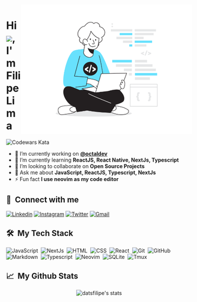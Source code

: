 <img align="right" height="350em" src="./assets/Web Developer_Flatline.svg"/>
<h1 align="left">Hi <img src="https://raw.githubusercontent.com/kaueMarques/kaueMarques/master/hi.gif" height="30px">, I'm Filipe Lima</h1>
<p align="left"><img src="https://www.codewars.com/users/datsfilipe/badges/small" alt="Codewars Kata" /></p>

- 🔭 I’m currently working on [**@octaldev**](https://casadosdados.com.br/solucao/cnpj/octaldev-solucoes-e-tecnologia-ltda-40237988000121)
- 🌱 I’m currently learning **ReactJS, React Native, NextJs, Typescript**
- 👯 I’m looking to collaborate on **Open Source Projects**
- 💬 Ask me about **JavaScript, ReactJS, Typescript, NextJs**
- ⚡ Fun fact **I use neovim as my code editor**

## 👥 &nbsp;Connect with me

<a target="_blank" href="https://www.linkedin.com/in/datsfilipe"><img src="https://img.shields.io/badge/-Linkedin-003756?style=flat-square&logo=linkedin&logoColor=0077b5" alt="Linkedin" /></a>
<a target="_blank" href="https://www.instagram.com/datsfilipe"><img src="https://img.shields.io/badge/-Instagram-003756?style=flat-square&logo=instagram" alt="Instagram" /></a>
<a target="_blank" href="https://www.twitter.com/datsfilipe1"><img src="https://img.shields.io/badge/-Twitter-003756?style=flat-square&logo=twitter" alt="Twitter" /></a>
<a target="_blank" href="mailto:datsfilipe.dev@gmail.com"><img src="https://img.shields.io/badge/-Gmail-003756?style=flat-square&logo=gmail" alt="Gmail" /></a>
<!--<a target="_blank" href="https://datsfilipe.dev"><img src="https://img.shields.io/badge/-datsfilipe.dev-003756?style=flat-square&logo=circle" alt="datsfilipe website" /></a>-->

## 🛠 &nbsp;My Tech Stack

![JavaScript](https://img.shields.io/badge/-JavaScript-003756?style=flat-square&logo=javascript)&nbsp;
![NextJs](https://img.shields.io/badge/-Next.js-003756?style=flat-square&logo=next.js)&nbsp;
![HTML](https://img.shields.io/badge/-HTML-003756?style=flat-square&logo=HTML5)&nbsp;
![CSS](https://img.shields.io/badge/-CSS-003756?style=flat-square&logo=CSS3&logoColor=1572B6)&nbsp;
![React](https://img.shields.io/badge/-React-003756?style=flat-square&logo=react)&nbsp;
![Git](https://img.shields.io/badge/-Git-003756?style=flat-square&logo=git)&nbsp;
![GitHub](https://img.shields.io/badge/-GitHub-003756?style=flat-square&logo=github)&nbsp;
![Markdown](https://img.shields.io/badge/-Markdown-003756?style=flat-square&logo=markdown)&nbsp;
![Typescript](https://img.shields.io/badge/-Typescript-003756?style=flat-square&logo=typescript)&nbsp;
![Neovim](https://img.shields.io/badge/-Neovim-003756?style=flat-square&logo=neovim)&nbsp;
![SQLite](https://img.shields.io/badge/-SQLite-003756?style=flat-square&logo=sqlite)&nbsp;
![Tmux](https://img.shields.io/badge/-Tmux-003756?style=flat-square&logo=tmux&logoColor=5ebc64)&nbsp;

## 📈 &nbsp;My Github Stats

<p align="center"> <img height="170em" src="https://github-readme-stats.vercel.app/api?username=datsfilipe&show_icons=true&border_color=262626&border_radius=0&theme=tokyonight" alt="datsfilipe's stats"/></p>

